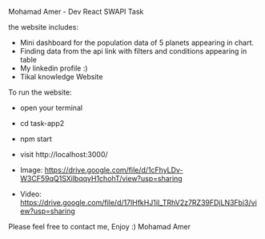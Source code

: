 Mohamad Amer - Dev
React SWAPI Task 

the website includes:
- Mini dashboard for the population data of 5 planets appearing in chart.
- Finding data from the api link with filters and conditions appearing in table
- My linkedin profile :)
- Tikal knowledge Website

To run the website:
- open your terminal
- cd task-app2
- npm start
- visit http://localhost:3000/


- Image:
https://drive.google.com/file/d/1cFhyLDv-W3CF59qQ1SXilbqqyH1chohT/view?usp=sharing

- Video:
https://drive.google.com/file/d/17lHfkHJ1iI_TRhV2z7RZ39FDjLN3Fbi3/view?usp=sharing

Please feel free to contact me, Enjoy :)
Mohamad Amer 
